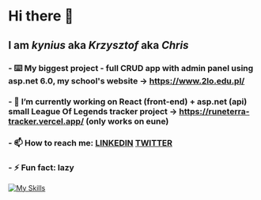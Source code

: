 # Hi there 👋
## I am **_kynius_** aka **_Krzysztof_** aka **_Chris_**
### - ⌨️ My biggest project - full CRUD app with admin panel using asp.net 6.0, my school's website -> https://www.2lo.edu.pl/
### - 🔭 I’m currently working on React (front-end) + asp.net (api) small League Of Legends tracker project -> https://runeterra-tracker.vercel.app/ (only works on eune)
### - 📫 How to reach me: [LINKEDIN](https://www.linkedin.com/in/krzysztof-gadzina-b34a03272/) [TWITTER](https://twitter.com/kynius_/)
### - ⚡ Fun fact: lazy



[![My Skills](https://skills.thijs.gg/icons?i=js,html,css,git,nextjs,react,cs)](https://kynius-portfolio.vercel.app/)
